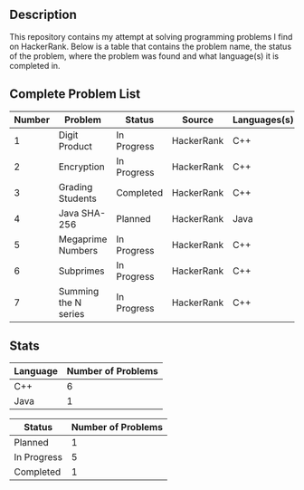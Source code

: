 ## Description
This repository contains my attempt at solving programming problems I find on HackerRank. Below is a table that contains the problem name, the status of the problem, where the problem was found and what language(s) it is completed in.

## Complete Problem List
Number | Problem | Status | Source | Languages(s)
--- | ------------ | ------------ | ------------ | ------------
1 | Digit Product | In Progress | HackerRank | C++
2 | Encryption | In Progress | HackerRank | C++
3 | Grading Students | Completed | HackerRank | C++
4 | Java SHA-256 | Planned | HackerRank | Java
5 | Megaprime Numbers | In Progress | HackerRank | C++
6 | Subprimes | In Progress | HackerRank | C++
7 | Summing the N series | In Progress | HackerRank | C++

## Stats
Language | Number of Problems
--- | ---
C++ | 6
Java | 1

Status | Number of Problems
--- | ---
Planned | 1
In Progress | 5
Completed | 1
